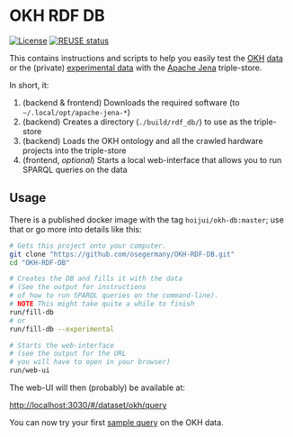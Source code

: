<!--
SPDX-FileCopyrightText: 2021-2025 Robin Vobruba <hoijui.quaero@gmail.com>

SPDX-License-Identifier: CC0-1.0
-->

# OKH RDF DB

[![License](
    https://img.shields.io/github/license/osegermany/OKH-RDF-DB.svg?style=flat)](
    ./LICENSE.txt)
[![REUSE status](
    https://api.reuse.software/badge/github.com/osegermany/OKH-RDF-DB)](
    https://api.reuse.software/info/github.com/osegermany/OKH-RDF-DB)

This contains instructions and scripts
to help you easily test the [OKH](https://github.com/iop-alliance/OpenKnowHow)
[data](https://gitlab.opensourceecology.de/verein/projekte/data)
or the (private)
[experimental data](https://github.com/OSEGermany/OKH-data-experimental)
with the [Apache Jena](https://jena.apache.org/) triple-store.

In short, it:

1. (backend & frontend) Downloads the required software (to `~/.local/opt/apache-jena-*`)
2. (backend) Creates a directory (`./build/rdf_db/`) to use as the triple-store
3. (backend) Loads the OKH ontology and all the crawled hardware projects
    into the triple-store
4. (frontend, _optional_) Starts a local web-interface
    that allows you to run SPARQL queries on the data

## Usage

There is a published docker image with the tag `hoijui/okh-db:master`;
use that or go more into details like this:

```bash
# Gets this project onto your computer.
git clone "https://github.com/osegermany/OKH-RDF-DB.git"
cd "OKH-RDF-DB"

# Creates the DB and fills it with the data
# (See the output for instructions
# of how to run SPARQL queries on the command-line).
# NOTE This might take quite a while to finish
run/fill-db
# or
run/fill-db --experimental

# Starts the web-interface
# (see the output for the URL
# you will have to open in your browser)
run/web-ui
```

The web-UI will then (probably) be available at:

<http://localhost:3030/#/dataset/okh/query>

You can now try your first [sample query](res/sample-queries/list-projects.sparql)
on the OKH data.

